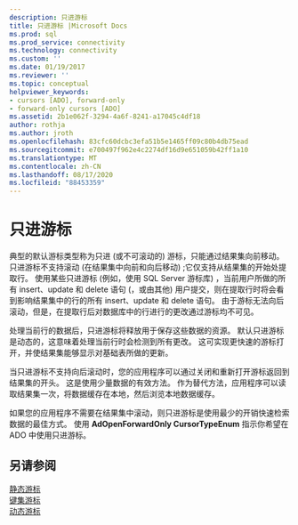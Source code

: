 ```yaml
---
description: 只进游标
title: 只进游标 |Microsoft Docs
ms.prod: sql
ms.prod_service: connectivity
ms.technology: connectivity
ms.custom: ''
ms.date: 01/19/2017
ms.reviewer: ''
ms.topic: conceptual
helpviewer_keywords:
- cursors [ADO], forward-only
- forward-only cursors [ADO]
ms.assetid: 2b1e062f-3294-4a6f-8241-a17045c4df18
author: rothja
ms.author: jroth
ms.openlocfilehash: 83cfc60dcbc3efa51b5e1465ff09c80b4db75ead
ms.sourcegitcommit: e700497f962e4c2274df16d9e651059b42ff1a10
ms.translationtype: MT
ms.contentlocale: zh-CN
ms.lasthandoff: 08/17/2020
ms.locfileid: "88453359"
---
```

# <a name="forward-only-cursors"></a>只进游标
典型的默认游标类型称为只进 (或不可滚动的) 游标，只能通过结果集向前移动。 只进游标不支持滚动 (在结果集中向前和向后移动) ;它仅支持从结果集的开始处提取行。 使用某些只进游标 (例如，使用 SQL Server 游标库) ，当前用户所做的所有 insert、update 和 delete 语句 (，或由其他) 用户提交，则在提取行时将会看到影响结果集中的行的所有 insert、update 和 delete 语句。 由于游标无法向后滚动，但是，在提取行后对数据库中的行进行的更改通过游标均不可见。  
  
 处理当前行的数据后，只进游标将释放用于保存这些数据的资源。 默认只进游标是动态的，这意味着处理当前行时会检测到所有更改。 这可实现更快速的游标打开，并使结果集能够显示对基础表所做的更新。  
  
 当只进游标不支持向后滚动时，您的应用程序可以通过关闭和重新打开游标返回到结果集的开头。 这是使用少量数据的有效方法。 作为替代方法，应用程序可以读取结果集一次，将数据缓存在本地，然后浏览本地数据缓存。  
  
 如果您的应用程序不需要在结果集中滚动，则只进游标是使用最少的开销快速检索数据的最佳方式。 使用 **AdOpenForwardOnly CursorTypeEnum** 指示你希望在 ADO 中使用只进游标。  
  
## <a name="see-also"></a>另请参阅  
 [静态游标](../../../ado/guide/data/static-cursors.md)   
 [键集游标](../../../ado/guide/data/keyset-cursors.md)   
 [动态游标](../../../ado/guide/data/dynamic-cursors.md)

